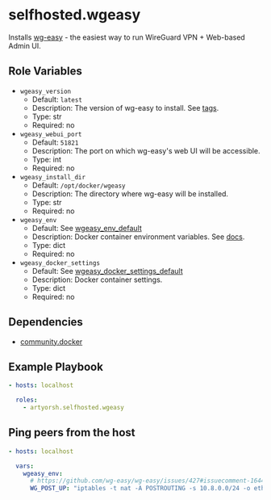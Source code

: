 # selfhosted.wgeasy

Installs [wg-easy](https://github.com/wg-easy/wg-easy/pkgs/container/wg-easy) - the easiest way to run WireGuard VPN + Web-based Admin UI.

## Role Variables

- `wgeasy_version`
  - Default: `latest`
  - Description: The version of wg-easy to install. See [tags](https://github.com/wg-easy/wg-easy/pkgs/container/wg-easy).
  - Type: str
  - Required: no
- `wgeasy_webui_port`
  - Default: `51821`
  - Description: The port on which wg-easy's web UI will be accessible.
  - Type: int
  - Required: no
- `wgeasy_install_dir`
  - Default: `/opt/docker/wgeasy`
  - Description: The directory where wg-easy will be installed.
  - Type: str
  - Required: no
- `wgeasy_env`
  - Default: See [wgeasy_env_default](./vars/main.yml)
  - Description: Docker container environment variables. See [docs](https://github.com/wg-easy/wg-easy?tab=readme-ov-file#options).
  - Type: dict
  - Required: no
- `wgeasy_docker_settings`
  - Default: See [wgeasy_docker_settings_default](./vars/main.yml)
  - Description: Docker container settings.
  - Type: dict
  - Required: no

## Dependencies

- [community.docker](https://docs.ansible.com/ansible/latest/collections/community/docker/index.html)

## Example Playbook

```yaml
- hosts: localhost

  roles:
    - artyorsh.selfhosted.wgeasy
``` 

## Ping peers from the host

```yaml
- hosts: localhost

  vars:
    wgeasy_env:
      # https://github.com/wg-easy/wg-easy/issues/427#issuecomment-1644527712
      WG_POST_UP: "iptables -t nat -A POSTROUTING -s 10.8.0.0/24 -o eth0 -j MASQUERADE; iptables -t nat -A POSTROUTING -o wg+ -j MASQUERADE"
```